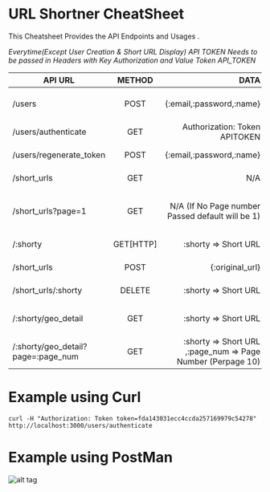 # URL Shortner CheatSheet

This Cheatsheet Provides the API Endpoints and Usages .

_Everytime(Except User Creation & Short URL Display) API TOKEN Needs to be passed in Headers with Key Authorization and Value Token API_TOKEN_

| API URL              | METHOD        | DATA                  | Response |
| -------------        |:-------------:| -----:                | -----:   |
| /users               | POST          | {:email,:password,:name} | User Name with API TOKEN |
| /users/authenticate  | GET           | Authorization: Token APITOKEN           | Authorized  |
| /users/regenerate_token| POST      |   {:email,:password,:name}                | NEW APITOKEN|
| /short_urls| GET      |   N/A               | LIST OF SHORTURLS |
| /short_urls?page=1| GET      |   N/A (If No Page number Passed default will be 1)              | LIST OF SHORTURLS Paginated : Perpage 10 |
| /:shorty| GET[HTTP]      |  :shorty => Short URL               | Displays the Original URL |
| /short_urls| POST      |   {:original_url}                | Short URL Details |
| /short_urls/:shorty | DELETE      |     :shorty => Short URL               | Deletion Status |
| /:shorty/geo_detail| GET      |  :shorty => Short URL                  | GEO Location Details |
| /:shorty/geo_detail?page=:page_num| GET      |  :shorty => Short URL ,:page_num => Page Number (Perpage 10)| GEO Location Details |


# Example using Curl 

`curl -H "Authorization: Token token=fda143031ecc4ccda257169979c54278" http://localhost:3000/users/authenticate
`

# Example using PostMan
 
![alt tag](https://raw.githubusercontent.com/jyoti2shine/URLShortner/master/public/PostManRequest.png)
